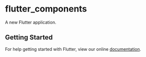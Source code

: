 # flutter_components

A new Flutter application.

## Getting Started

For help getting started with Flutter, view our online
[documentation](https://flutter.io/).
